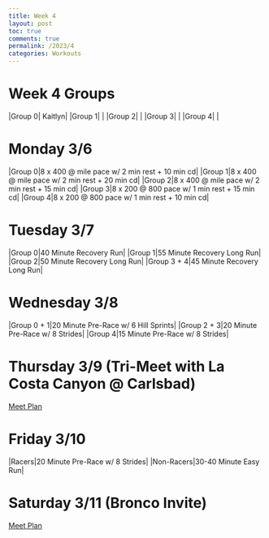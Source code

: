 ```yaml
---
title: Week 4
layout: post
toc: true 
comments: true
permalink: /2023/4
categories: Workouts
---
```



# Week 4 Groups

|Group 0| Kaitlyn|
|Group 1| |
|Group 2| |
|Group 3| |
|Group 4| |

# Monday 3/6 

|Group 0|8 x 400 @ mile pace w/ 2 min rest + 10 min cd|
|Group 1|8 x 400 @ mile pace w/ 2 min rest + 20 min cd|
|Group 2|8 x 400 @ mile pace w/ 2 min rest + 15 min cd|
|Group 3|8 x 200 @ 800 pace w/ 1 min rest + 15 min cd|
|Group 4|8 x 200 @ 800 pace w/ 1 min rest + 10 min cd|

# Tuesday 3/7

|Group 0|40 Minute Recovery Run|
|Group 1|55 Minute Recovery Long Run|
|Group 2|50 Minute Recovery Long Run|
|Group 3 + 4|45 Minute Recovery Long Run|

# Wednesday 3/8

|Group 0 + 1|20 Minute Pre-Race w/ 6 Hill Sprints|
|Group 2 + 3|20 Minute Pre-Race w/ 8 Strides|
|Group 4|15 Minute Pre-Race w/ 8 Strides|

# Thursday 3/9 (Tri-Meet with La Costa Canyon @ Carlsbad)

[Meet Plan]({{site.baseurl}}/2023/VC_EC)

# Friday 3/10

|Racers|20 Minute Pre-Race w/ 8 Strides|
|Non-Racers|30-40 Minute Easy Run|

# Saturday 3/11 (Bronco Invite)

[Meet Plan]({{site.baseurl}}/2023/MCDC)